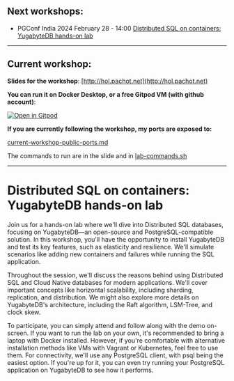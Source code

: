 ## Next workshops:
- PGConf India 2024 February 28 - 14:00 [Distributed SQL on containers: YugabyteDB hands-on lab](https://pgconf.in/conferences/pgconfin2024/program/proposals/685)

---

## Current workshop:

**Slides for the workshop**: [http://hol.pachot.net](http://hol.pachot.net)


**You can run it on Docker Desktop, or a free Gitpod VM (with github account)**:

[![Open in Gitpod](https://gitpod.io/button/open-in-gitpod.svg)](https://gitpod.io/#https://github.com/FranckPachot/yb-hol/)

**If you are currently following the workshop, my ports are exposed to:**

[current-workshop-public-ports.md](current-workshop-public-ports.md)

The commands to run are in the slide and in  [lab-commands.sh](lab-commands.sh)

---

# Distributed SQL on containers: YugabyteDB hands-on lab

Join us for a hands-on lab where we'll dive into Distributed SQL databases, focusing on YugabyteDB—an open-source and PostgreSQL-compatible solution. In this workshop, you'll have the opportunity to install YugabyteDB and test its key features, such as elasticity and resilience. We'll simulate scenarios like adding new containers and failures while running the SQL application.

Throughout the session, we'll discuss the reasons behind using Distributed SQL and Cloud Native databases for modern applications. We'll cover important concepts like horizontal scalability, including sharding, replication, and distribution. We might also explore more details on YugabyteDB's architecture, including the Raft algorithm, LSM-Tree, and clock skew.

To participate, you can simply attend and follow along with the demo on-screen. If you want to run the lab on your own, it's recommended to bring a laptop with Docker installed. However, if you're comfortable with alternative installation methods like VMs with Vagrant or Kubernetes, feel free to use them. For connectivity, we'll use any PostgreSQL client, with psql being the easiest option. If you're up for it, you can even try running your PostgreSQL application on YugabyteDB to see how it performs.
